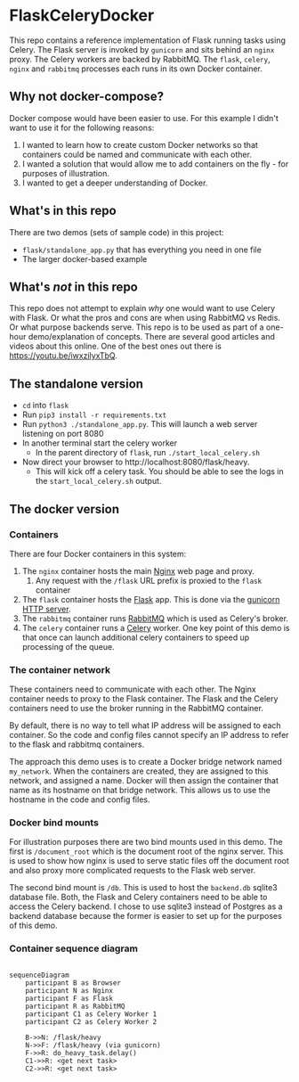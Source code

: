 # FlaskCeleryDocker

This repo contains a reference implementation of Flask running tasks using Celery.
The Flask server is invoked by `gunicorn` and sits behind an `nginx` proxy. 
The Celery workers are backed by RabbitMQ. The `flask`, `celery`, `nginx` and `rabbitmq`
processes each runs in its own Docker container.

## Why not docker-compose?

Docker compose would have been easier to use. For this example I didn't want to use it for the 
following reasons:

1. I wanted to learn how to create custom Docker networks so that containers could be named and communicate with each other.
2. I wanted a solution that would allow me to add containers on the fly - for purposes of illustration.
3. I wanted to get a deeper understanding of Docker.

## What's in this repo

There are two demos (sets of sample code) in this project: 

+ `flask/standalone_app.py` that has everything you need in one file
+ The larger docker-based example

## What's _not_ in this repo

This repo does not attempt to explain _why_ one would want to use Celery with Flask. Or what the pros 
and cons are when using RabbitMQ vs Redis. Or what purpose backends serve. This repo is to be used
as part of a one-hour demo/explanation of concepts. There are several good articles and videos about
this online. One of the best ones out there is https://youtu.be/iwxzilyxTbQ.

## The standalone version

+ `cd` into `flask`
+ Run `pip3 install -r requirements.txt`
+ Run `python3 ./standalone_app.py`. This will launch a web server listening on port 8080
+ In another terminal start the celery worker
  - In the parent directory of `flask`, run `./start_local_celery.sh`
+ Now direct your browser to http://localhost:8080/flask/heavy.
  + This will kick off a celery task. You should be able to see the logs in the `start_local_celery.sh` output.

## The docker version

### Containers

There are four Docker containers in this system:

1. The `nginx` container hosts the main [Nginx](https://nginx.org/en/docs/) web page and proxy.
   1. Any request with the `/flask` URL prefix is proxied to the `flask` container
2. The `flask` container hosts the [Flask](https://flask.palletsprojects.com/en/2.1.x/) app. This is done via the [gunicorn HTTP server](https://gunicorn.org/).
3. The `rabbitmq` container runs [RabbitMQ](https://www.rabbitmq.com/) which is used as Celery's broker.
4. The `celery` container runs a [Celery](https://docs.celeryq.dev/) worker. One key point of this demo is that once can launch additional celery containers to speed up processing of the queue.

### The container network

These containers need to communicate with each other. The Nginx container needs to proxy to the 
Flask container. The Flask and the Celery containers need to use the broker running in the
RabbitMQ container. 

By default, there is no way to tell what IP address will be assigned to each container. So the 
code and config files cannot specify an IP address to refer to the flask and rabbitmq containers.

The approach this demo uses is to create a Docker bridge network named `my_network`. When the 
containers are created, they are assigned to this network, and assigned a name. Docker will then 
assign the container that name as its hostname on that bridge network. This allows us to use the 
hostname in the code and config files.

### Docker bind mounts

For illustration purposes there are two bind mounts used in this demo. The first is `/document_root`
which is the document root of the nginx server. This is used to show how nginx is used to serve
static files off the document root and also proxy more complicated requests to the Flask web
server.

The second bind mount is `/db`. This is used to host the `backend.db` sqlite3 database file. Both, 
the Flask and Celery containers need to be able to access the Celery backend. I chose to use 
sqlite3 instead of Postgres as a backend database because the former is easier to set up for the
purposes of this demo.

### Container sequence diagram

```mermaid

sequenceDiagram
    participant B as Browser
    participant N as Nginx
    participant F as Flask
    participant R as RabbitMQ
    participant C1 as Celery Worker 1
    participant C2 as Celery Worker 2
    
    B->>N: /flask/heavy
    N->>F: /flask/heavy (via gunicorn)
    F->>R: do_heavy_task.delay()
    C1->>R: <get next task>
    C2->>R: <get next task>

```
